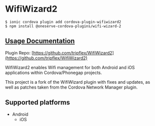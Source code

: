# WifiWizard2

```
$ ionic cordova plugin add cordova-plugin-wifiwizard2
$ npm install @oneserve-cordova-plugins/wifi-wizard-2
```

## [Usage Documentation](https://oneserve.gitbook.io/oneserve-cordova-plugins/plugins/wifi-wizard-2/)

Plugin Repo: [https://github.com/tripflex/WifiWizard2](https://github.com/tripflex/WifiWizard2)

WifiWizard2 enables Wifi management for both Android and iOS applications within Cordova/Phonegap projects.

This project is a fork of the WifiWizard plugin with fixes and updates, as well as patches taken from the Cordova Network Manager plugin.

## Supported platforms

- Android
  - iOS
  


